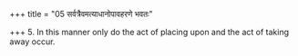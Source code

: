 +++
title = "05 सर्वत्रैवमत्याधानोपावहरणे भवतः"

+++
5. In this manner only do the act of placing upon and the act of taking away occur.
